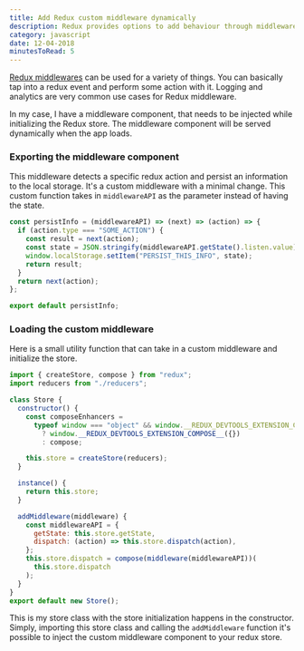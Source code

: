 ```yaml
---
title: Add Redux custom middleware dynamically
description: Redux provides options to add behaviour through middlewares. Here is an example of dynamically adding middleware to the store.
category: javascript
date: 12-04-2018
minutesToRead: 5
---
```


[Redux middlewares](https://redux.js.org/advanced/middleware) can be used for a variety of things. You can basically tap into a redux event and perform some action with it. Logging and analytics are very common use cases for Redux middleware.

In my case, I have a middleware component, that needs to be injected while initializing the Redux store. The middleware component will be served dynamically when the app loads.

### Exporting the middleware component

This middleware detects a specific redux action and persist an information to the local storage. It's a custom middleware with a minimal change. This custom function takes in `middlewareAPI` as the parameter instead of having the state.

```js
const persistInfo = (middlewareAPI) => (next) => (action) => {
  if (action.type === "SOME_ACTION") {
    const result = next(action);
    const state = JSON.stringify(middlewareAPI.getState().listen.value);
    window.localStorage.setItem("PERSIST_THIS_INFO", state);
    return result;
  }
  return next(action);
};

export default persistInfo;
```

### Loading the custom middleware

Here is a small utility function that can take in a custom middleware and initialize the store.

```js
import { createStore, compose } from "redux";
import reducers from "./reducers";

class Store {
  constructor() {
    const composeEnhancers =
      typeof window === "object" && window.__REDUX_DEVTOOLS_EXTENSION_COMPOSE__
        ? window.__REDUX_DEVTOOLS_EXTENSION_COMPOSE__({})
        : compose;

    this.store = createStore(reducers);
  }

  instance() {
    return this.store;
  }

  addMiddleware(middleware) {
    const middlewareAPI = {
      getState: this.store.getState,
      dispatch: (action) => this.store.dispatch(action),
    };
    this.store.dispatch = compose(middleware(middlewareAPI))(
      this.store.dispatch
    );
  }
}
export default new Store();
```

This is my store class with the store initialization happens in the constructor. Simply, importing this store class and calling the `addMiddleware` function it's possible to inject the custom middleware component to your redux store.

